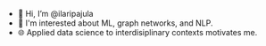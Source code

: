 - 👋 Hi, I’m @ilaripajula
- 👀 I'm interested about ML, graph networks, and NLP.
- 🌐 Applied data science to interdisiplinary contexts motivates me.

<!---
ilaripajula/ilaripajula is a ✨ special ✨ repository because its `README.md` (this file) appears on your GitHub profile.
You can click the Preview link to take a look at your changes.
--->
